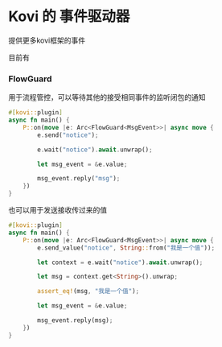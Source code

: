 # Kovi 的 事件驱动器

提供更多kovi框架的事件

目前有

### FlowGuard

用于流程管控，可以等待其他的接受相同事件的监听闭包的通知

```rust
#[kovi::plugin]
async fn main() {
    P::on(move |e: Arc<FlowGuard<MsgEvent>>| async move {
        e.send("notice");

        e.wait("notice").await.unwrap();

        let msg_event = &e.value;

        msg_event.reply("msg");
    })
}
```

也可以用于发送接收传过来的值

```rust
#[kovi::plugin]
async fn main() {
    P::on(move |e: Arc<FlowGuard<MsgEvent>>| async move {
        e.send_value("notice", String::from("我是一个值"));

        let context = e.wait("notice").await.unwrap();

        let msg = context.get<String>().unwrap;

        assert_eq!(msg, "我是一个值");

        let msg_event = &e.value;

        msg_event.reply(msg);
    })
}
```
